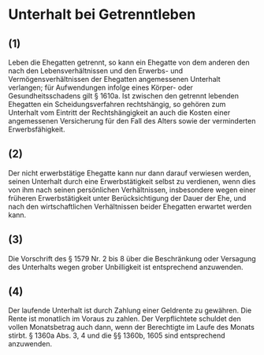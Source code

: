 # Unterhalt bei Getrenntleben



## (1)

 Leben die Ehegatten getrennt, so kann ein Ehegatte von dem anderen den nach den Lebensverhältnissen und den Erwerbs- und Vermögensverhältnissen der Ehegatten angemessenen Unterhalt verlangen; für Aufwendungen infolge eines Körper- oder Gesundheitsschadens gilt § 1610a. Ist zwischen den getrennt lebenden Ehegatten ein Scheidungsverfahren rechtshängig, so gehören zum Unterhalt vom Eintritt der Rechtshängigkeit an auch die Kosten einer angemessenen Versicherung für den Fall des Alters sowie der verminderten Erwerbsfähigkeit.

## (2)

 Der nicht erwerbstätige Ehegatte kann nur dann darauf verwiesen werden, seinen Unterhalt durch eine Erwerbstätigkeit selbst zu verdienen, wenn dies von ihm nach seinen persönlichen Verhältnissen, insbesondere wegen einer früheren Erwerbstätigkeit unter Berücksichtigung der Dauer der Ehe, und nach den wirtschaftlichen Verhältnissen beider Ehegatten erwartet werden kann.

## (3)

 Die Vorschrift des § 1579 Nr. 2 bis 8 über die Beschränkung oder Versagung des Unterhalts wegen grober Unbilligkeit ist entsprechend anzuwenden.

## (4)

 Der laufende Unterhalt ist durch Zahlung einer Geldrente zu gewähren. Die Rente ist monatlich im Voraus zu zahlen. Der Verpflichtete schuldet den vollen Monatsbetrag auch dann, wenn der Berechtigte im Laufe des Monats stirbt. § 1360a Abs. 3, 4 und die §§ 1360b, 1605 sind entsprechend anzuwenden. 

